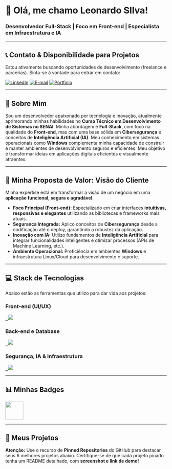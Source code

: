 # 👋 Olá, me chamo Leonardo SIlva!

### Desenvolvedor Full-Stack | Foco em Front-end | Especialista em Infraestrutura e IA

---

## 📞 Contato & Disponibilidade para Projetos

Estou ativamente buscando oportunidades de desenvolvimento (freelance e parcerias). Sinta-se à vontade para entrar em contato:

[![LinkedIn](https://img.shields.io/badge/LinkedIn-0077B5?style=for-the-badge&logo=linkedin&logoColor=white)](https://www.linkedin.com/in/leonardosilv4/)
[![E-mail](https://img.shields.io/badge/E--mail-D14836?style=for-the-badge&logo=gmail&logoColor=white)](mailto:contatoleosilva.dev@.com)
[![Portfolio](https://img.shields.io/badge/Portfólio-100000?style=for-the-badge&logo=firefox&logoColor=white)](https://seu-portfolio.com)

---

## 👤 Sobre Mim

Sou um desenvolvedor apaixonado por tecnologia e inovação, atualmente aprimorando minhas habilidades no **Curso Técnico em Desenvolvimento de Sistemas no SENAI**. Minha abordagem é **Full-Stack**, com foco na qualidade do **Front-end**, mas com uma base sólida em **Cibersegurança** e conceitos de **Inteligência Artificial (IA)**. Meu conhecimento em sistemas operacionais como **Windows** complementa minha capacidade de construir e manter ambientes de desenvolvimento seguros e eficientes. Meu objetivo é transformar ideias em aplicações digitais eficientes e visualmente atraentes.

---

## 🚀 Minha Proposta de Valor: Visão do Cliente

Minha expertise está em transformar a visão de um negócio em uma **aplicação funcional, segura e agradável**.

- **Foco Principal (Front-end):** Especializado em criar interfaces **intuitivas, responsivas e elegantes** utilizando as bibliotecas e frameworks mais atuais.
- **Segurança Integrada:** Aplico conceitos de **Cibersegurança** desde a codificação até o deploy, garantindo a robustez da aplicação.
- **Inovação com IA:** Utilizo fundamentos de **Inteligência Artificial** para integrar funcionalidades inteligentes e otimizar processos (APIs de Machine Learning, etc.).
- **Ambiente Operacional:** Proficiência em ambientes **Windows** e infraestrutura Linux/Cloud para desenvolvimento e suporte.

---

## 💻 Stack de Tecnologias

Abaixo estão as ferramentas que utilizo para dar vida aos projetos:

### Front-end (UI/UX)
<a href="https://skillicons.dev">
  <img src="https://skillicons.dev/icons?i=html,css,js,react,figma" />
</a>

### Back-end e Database
<a href="https://skillicons.dev">
  <img src="https://skillicons.dev/icons?i=python,java" />
</a>

### Segurança, IA & Infraestrutura
<a href="https://skillicons.dev">
  <img src="https://skillicons.dev/icons?i=github,vscode,ai,gcp,aws,windows,credly" />
</a>

---

## 📊 Minhas Badges

<a href="https://www.credly.com/users/leosilva">
  <img width="56px" src="https://img.icons8.com/?size=100&id=imamZukNSZr3&format=png&color=000000">
</a>

---

## 📌 Meus Projetos

**Atenção:** Use o recurso de **Pinned Repositories** do GitHub para destacar seus 6 melhores projetos abaixo. Certifique-se de que cada projeto pinado tenha um README detalhado, com **screenshot e link de demo!**
